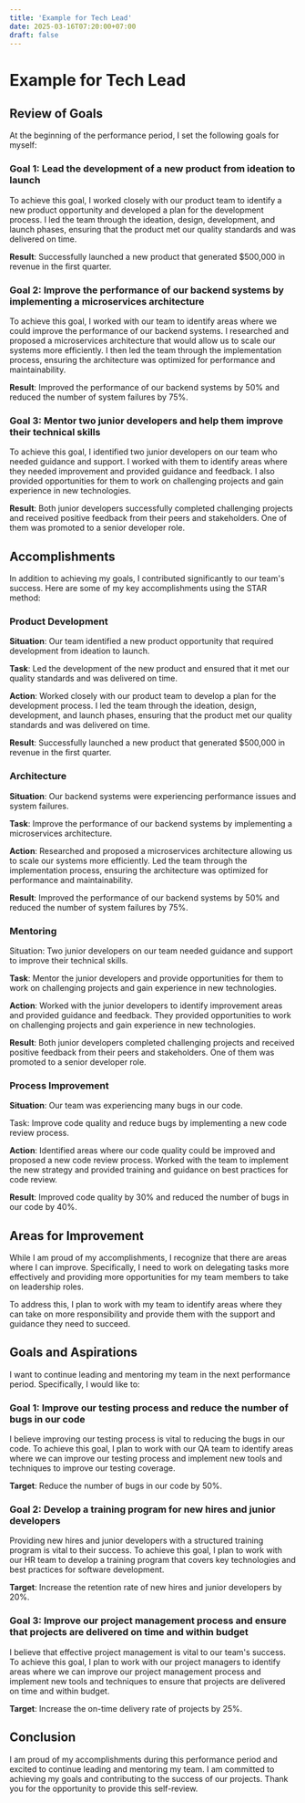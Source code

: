 ```yaml
---
title: 'Example for Tech Lead'
date: 2025-03-16T07:20:00+07:00
draft: false
---
```


# Example for Tech Lead

## **Review of Goals**

At the beginning of the performance period, I set the following goals for myself:

### **Goal 1: Lead the development of a new product from ideation to launch**

To achieve this goal, I worked closely with our product team to identify a new product opportunity and developed a plan for the development process. I led the team through the ideation, design, development, and launch phases, ensuring that the product met our quality standards and was delivered on time.

**Result**: Successfully launched a new product that generated $500,000 in revenue in the first quarter.

### **Goal 2: Improve the performance of our backend systems by implementing a microservices architecture**

To achieve this goal, I worked with our team to identify areas where we could improve the performance of our backend systems. I researched and proposed a microservices architecture that would allow us to scale our systems more efficiently. I then led the team through the implementation process, ensuring the architecture was optimized for performance and maintainability.

**Result**: Improved the performance of our backend systems by 50% and reduced the number of system failures by 75%.

### **Goal 3: Mentor two junior developers and help them improve their technical skills**

To achieve this goal, I identified two junior developers on our team who needed guidance and support. I worked with them to identify areas where they needed improvement and provided guidance and feedback. I also provided opportunities for them to work on challenging projects and gain experience in new technologies.

**Result**: Both junior developers successfully completed challenging projects and received positive feedback from their peers and stakeholders. One of them was promoted to a senior developer role.

## **Accomplishments**

In addition to achieving my goals, I contributed significantly to our team's success. Here are some of my key accomplishments using the STAR method:

### **Product Development**

**Situation**: Our team identified a new product opportunity that required development from ideation to launch.

**Task**: Led the development of the new product and ensured that it met our quality standards and was delivered on time.

**Action**: Worked closely with our product team to develop a plan for the development process. I led the team through the ideation, design, development, and launch phases, ensuring that the product met our quality standards and was delivered on time.

**Result**: Successfully launched a new product that generated $500,000 in revenue in the first quarter.

### **Architecture**

**Situation**: Our backend systems were experiencing performance issues and system failures.

**Task**: Improve the performance of our backend systems by implementing a microservices architecture.

**Action**: Researched and proposed a microservices architecture allowing us to scale our systems more efficiently. Led the team through the implementation process, ensuring the architecture was optimized for performance and maintainability.

**Result**: Improved the performance of our backend systems by 50% and reduced the number of system failures by 75%.

### **Mentoring**

Situation: Two junior developers on our team needed guidance and support to improve their technical skills.

**Task**: Mentor the junior developers and provide opportunities for them to work on challenging projects and gain experience in new technologies.

**Action**: Worked with the junior developers to identify improvement areas and provided guidance and feedback. They provided opportunities to work on challenging projects and gain experience in new technologies.

**Result**: Both junior developers completed challenging projects and received positive feedback from their peers and stakeholders. One of them was promoted to a senior developer role.

### **Process Improvement**

**Situation**: Our team was experiencing many bugs in our code.

Task: Improve code quality and reduce bugs by implementing a new code review process.

**Action**: Identified areas where our code quality could be improved and proposed a new code review process. Worked with the team to implement the new strategy and provided training and guidance on best practices for code review.

**Result**: Improved code quality by 30% and reduced the number of bugs in our code by 40%.

## **Areas for Improvement**

While I am proud of my accomplishments, I recognize that there are areas where I can improve. Specifically, I need to work on delegating tasks more effectively and providing more opportunities for my team members to take on leadership roles.

To address this, I plan to work with my team to identify areas where they can take on more responsibility and provide them with the support and guidance they need to succeed.

## Goals and Aspirations

I want to continue leading and mentoring my team in the next performance period. Specifically, I would like to:

### Goal 1: Improve our testing process and reduce the number of bugs in our code

I believe improving our testing process is vital to reducing the bugs in our code. To achieve this goal, I plan to work with our QA team to identify areas where we can improve our testing process and implement new tools and techniques to improve our testing coverage.

**Target**: Reduce the number of bugs in our code by 50%.

### Goal 2: Develop a training program for new hires and junior developers

Providing new hires and junior developers with a structured training program is vital to their success. To achieve this goal, I plan to work with our HR team to develop a training program that covers key technologies and best practices for software development.

**Target**: Increase the retention rate of new hires and junior developers by 20%.

### Goal 3: Improve our project management process and ensure that projects are delivered on time and within budget

I believe that effective project management is vital to our team's success. To achieve this goal, I plan to work with our project managers to identify areas where we can improve our project management process and implement new tools and techniques to ensure that projects are delivered on time and within budget.

**Target**: Increase the on-time delivery rate of projects by 25%.

## Conclusion

I am proud of my accomplishments during this performance period and excited to continue leading and mentoring my team. I am committed to achieving my goals and contributing to the success of our projects. Thank you for the opportunity to provide this self-review.
